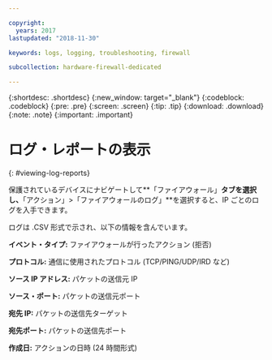 ```yaml
---

copyright:
  years: 2017
lastupdated: "2018-11-30"

keywords: logs, logging, troubleshooting, firewall

subcollection: hardware-firewall-dedicated

---
```


{:shortdesc: .shortdesc}
{:new_window: target="_blank"}
{:codeblock: .codeblock}
{:pre: .pre}
{:screen: .screen}
{:tip: .tip}
{:download: .download}
{:note: .note}
{:important: .important}

# ログ・レポートの表示
{: #viewing-log-reports}

保護されているデバイスにナビゲートして**「ファイアウォール」**タブを選択し、**「アクション」>「ファイアウォールのログ」**を選択すると、IP ごとのログを入手できます。

ログは .CSV 形式で示され、以下の情報を含んでいます。

**イベント・タイプ:** ファイアウォールが行ったアクション (拒否)

**プロトコル:** 通信に使用されたプロトコル (TCP/PING/UDP/IRD など)

**ソース IP アドレス:** パケットの送信元 IP

**ソース・ポート:** パケットの送信元ポート

**宛先 IP:** パケットの送信先ターゲット

**宛先ポート:** パケットの送信先ポート

**作成日:** アクションの日時 (24 時間形式)
